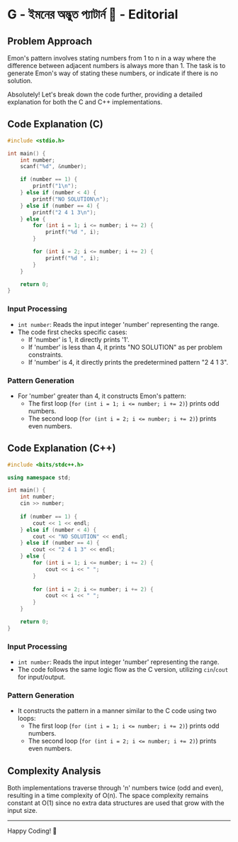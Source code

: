 # G - ইমনের অদ্ভুত প্যাটার্ন 👀 - Editorial

## Problem Approach

Emon's pattern involves stating numbers from 1 to n in a way where the difference between adjacent numbers is always more than 1. The task is to generate Emon's way of stating these numbers, or indicate if there is no solution.

Absolutely! Let's break down the code further, providing a detailed explanation for both the C and C++ implementations.

## Code Explanation (C)

```c
#include <stdio.h>

int main() {
    int number;
    scanf("%d", &number);

    if (number == 1) {
        printf("1\n");
    } else if (number < 4) {
        printf("NO SOLUTION\n");
    } else if (number == 4) {
        printf("2 4 1 3\n");
    } else {
        for (int i = 1; i <= number; i += 2) {
            printf("%d ", i);
        }

        for (int i = 2; i <= number; i += 2) {
            printf("%d ", i);
        }
    }

    return 0;
}
```

### Input Processing

- `int number`: Reads the input integer 'number' representing the range.
- The code first checks specific cases:
  - If 'number' is 1, it directly prints '1'.
  - If 'number' is less than 4, it prints "NO SOLUTION" as per problem constraints.
  - If 'number' is 4, it directly prints the predetermined pattern "2 4 1 3".

### Pattern Generation

- For 'number' greater than 4, it constructs Emon's pattern:
  - The first loop (`for (int i = 1; i <= number; i += 2)`) prints odd numbers.
  - The second loop (`for (int i = 2; i <= number; i += 2)`) prints even numbers.

## Code Explanation (C++)

```cpp
#include <bits/stdc++.h>

using namespace std;

int main() {
    int number;
    cin >> number;
 
    if (number == 1) {
        cout << 1 << endl;
    } else if (number < 4) {
        cout << "NO SOLUTION" << endl;
    } else if (number == 4) {
        cout << "2 4 1 3" << endl;
    } else {
        for (int i = 1; i <= number; i += 2) {
            cout << i << " ";
        }
 
        for (int i = 2; i <= number; i += 2) {
            cout << i << " ";
        }
    }

    return 0;
}
```

### Input Processing

- `int number`: Reads the input integer 'number' representing the range.
- The code follows the same logic flow as the C version, utilizing `cin`/`cout` for input/output.

### Pattern Generation

- It constructs the pattern in a manner similar to the C code using two loops:
  - The first loop (`for (int i = 1; i <= number; i += 2)`) prints odd numbers.
  - The second loop (`for (int i = 2; i <= number; i += 2)`) prints even numbers.

## Complexity Analysis

Both implementations traverse through 'n' numbers twice (odd and even), resulting in a time complexity of O(n). The space complexity remains constant at O(1) since no extra data structures are used that grow with the input size.

---

Happy Coding! 👀
